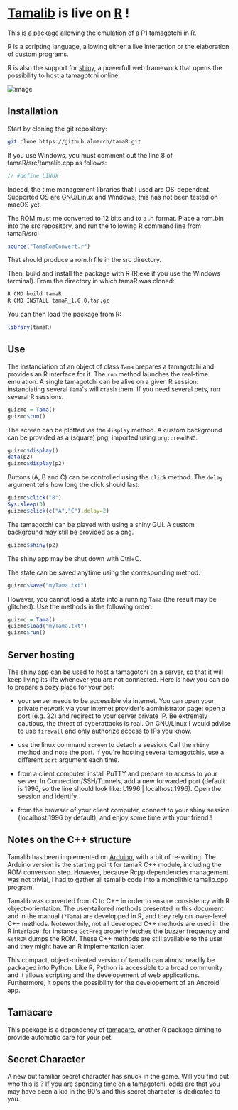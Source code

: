 # [Tamalib](https://github.com/jcrona/tamalib) is live on [R](https://r-project.org) !

This is a package allowing the emulation of a P1 tamagotchi in R.

R is a scripting language, allowing either a live interaction or the elaboration of custom programs.

R is also the support for [shiny](https://shiny.posit.co/), a powerfull web framework that opens the possibility to host a tamagotchi online.

![image](https://github.com/Almarch/tamaR/assets/13364928/4b28e6d7-2d51-4ed7-8d70-c04d03397f38)

## Installation

Start by cloning the git repository:

```bash
git clone https://github.almarch/tamaR.git
```

If you use Windows, you must comment out the line 8 of tamaR/src/tamalib.cpp as follows:

```cpp
// #define LINUX
```

Indeed, the time management libraries that I used are OS-dependent. Supported OS are GNU/Linux and Windows, this has not been tested on macOS yet.

The ROM must me converted to 12 bits and to a .h format. Place a rom.bin into the src repository, and run the following R command line from tamaR/src:

```r
source("TamaRomConvert.r")
```

That should produce a rom.h file in the src directory.

Then, build and install the package with R (R.exe if you use the Windows terminal). From the directory in which tamaR was cloned:

```bash
R CMD build tamaR
R CMD INSTALL tamaR_1.0.0.tar.gz
```

You can then load the package from R:

```r
library(tamaR)
```

## Use

The instanciation of an object of class `Tama` prepares a tamagotchi and provides an R interface for it. The `run` method launches the real-time emulation. A single tamagotchi can be alive on a given R session: instanciating several `Tama`'s will crash them. If you need several pets, run several R sessions.

```r
guizmo = Tama()
guizmo$run()
```

The screen can be plotted via the `display` method. A custom background can be provided as a (square) png, imported using `png::readPNG`.

```r
guizmo$display()
data(p2)
guizmo$display(p2)
```

Buttons (A, B and C) can be controlled using the `click` method. The `delay` argument tells how long the click should last:

```r
guizmo$click("B")
Sys.sleep(3)
guizmo$click(c("A","C"),delay=2)
```

The tamagotchi can be played with using a shiny GUI. A custom background may still be provided as a png.

```r
guizmo$shiny(p2)
```

The shiny app may be shut down with Ctrl+C.

The state can be saved anytime using the corresponding method:

```r
guizmo$save("myTama.txt")
```

However, you cannot load a state into a running `Tama` (the result may be glitched). Use the methods in the following order:

```r
guizmo = Tama()
guizmo$load("myTama.txt")
guizmo$run()
```

## Server hosting

The shiny app can be used to host a tamagotchi on a server, so that it will keep living its life whenever you are not connected. Here is how you can do to prepare a cozy place for your pet:

- your server needs to be accessible via internet. You can open your private network via your internet provider's administrator page: open a port (e.g. 22) and redirect to your server private IP. Be extremely cautious, the threat of cyberattacks is real. On GNU/Linux I would advise to use `firewall` and only authorize access to IPs you know.

- use the linux command `screen` to detach a session. Call the `shiny` method and note the port. If you're hosting several tamagotchis, use a different `port` argument each time.

- from a client computer, install PuTTY and prepare an access to your server. In Connection/SSH/Tunnels, add a new forwarded port (default is 1996, so the line should look like: L1996 | localhost:1996). Open the session and identify.

- from the browser of your client computer, connect to your shiny session (localhost:1996 by default), and enjoy some time with your friend !  

## Notes on the C++ structure

Tamalib has been implemented on [Arduino](https://github.com/GaryZ88/Arduinogotchi), with a bit of re-writing. The Arduino version is the starting point for tamaR C++ module, including the ROM conversion step. However, because Rcpp dependencies management was not trivial, I had to gather all tamalib code into a monolithic tamalib.cpp program.

Tamalib was converted from C to C++ in order to ensure consistency with R object-orientation. The user-tailored methods presented in this document and in the manual (`?Tama`) are developped in R, and they rely on lower-level C++ methods. Noteworthily, not all developed C++ methods are used in the R interface: for instance `GetFreq` properly fetches the buzzer frequency and `GetROM` dumps the ROM. These C++ methods are still available to the user and they might have an R implementation later.

This compact, object-oriented version of tamalib can almost readily be packaged into Python. Like R, Python is accessible to a broad community and it allows scripting and the developement of web applications. Furthermore, it opens the possibility for the developement of an Android app.

## Tamacare

This package is a dependency of [tamacare](https://github.com/almarch/tamacare), another R package aiming to provide automatic care for your pet.

## Secret Character

A new but familiar secret character has snuck in the game. Will you find out who this is ? If you are spending time on a tamagotchi, odds are that you may have been a kid in the 90's and this secret character is dedicated to you.

